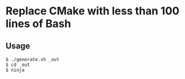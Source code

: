 # Replace CMake with less than 100 lines of Bash

## Usage

```
$ ./generate.sh _out
$ cd _out
$ ninja
```
